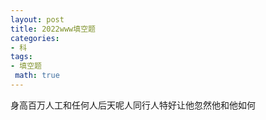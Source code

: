 ```yaml
---
layout: post
title: 2022www填空题
categories:
- 科
tags:
- 填空题
 math: true
---
```


身高百万人工和任何人后天呢人同行人特好让他忽然他和他如何